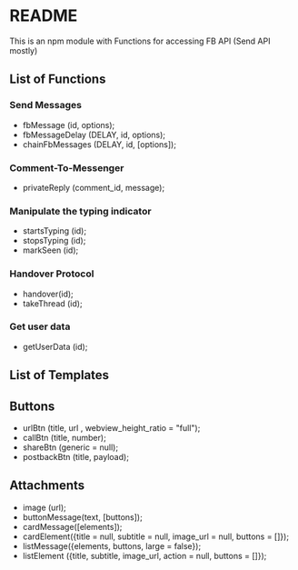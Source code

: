 # README #

This is an npm module with Functions for accessing FB API (Send API mostly)

## List of Functions ##

### Send Messages ###
* fbMessage (id, options);
* fbMessageDelay (DELAY, id, options);
* chainFbMessages (DELAY, id, [options]);

### Comment-To-Messenger ###
* privateReply (comment_id, message);

### Manipulate the typing indicator ###
* startsTyping (id);
* stopsTyping (id);
* markSeen (id);

### Handover Protocol ###
* handover(id);
* takeThread (id);

### Get user data ###
* getUserData (id);

## List of Templates ##

## Buttons ##
* urlBtn (title, url , webview_height_ratio = "full");
* callBtn (title, number);
* shareBtn (generic = null);
* postbackBtn (title, payload);

## Attachments ##
* image (url);
* buttonMessage(text, [buttons]);
* cardMessage([elements]);
* cardElement({title = null, subtitle = null, image_url = null, buttons = []});
* listMessage({elements, buttons, large = false});
* listElement ({title, subtitle, image_url, action = null, buttons = []});
